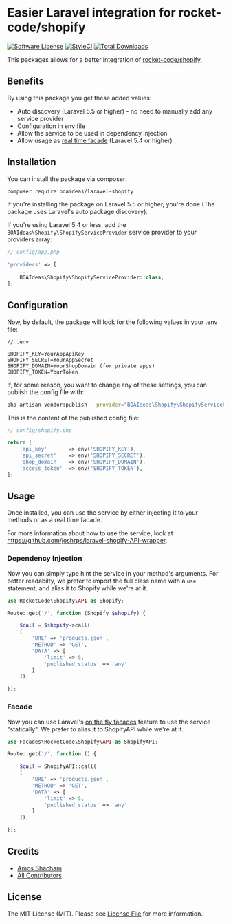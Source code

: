 # Easier Laravel integration for rocket-code/shopify
<!---
[![Latest Version on Packagist](https://img.shields.io/packagist/v/boaideas/laravel-shopify.svg?style=flat-square)](https://packagist.org/packages/boaideas/laravel-shopify)
-->
[![Software License](https://img.shields.io/packagist/l/boaideas/laravel-shopify.svg?style=flat-square)](LICENSE)
[![StyleCI](https://styleci.io/repos/104748433/shield?branch=master)](https://styleci.io/repos/104748433)
[![Total Downloads](https://img.shields.io/packagist/dt/boaideas/laravel-shopify.svg?style=flat-square)](https://packagist.org/packages/boaideas/laravel-shopify)

This packages allows for a better integration of [rocket-code/shopify](https://github.com/joshrps/laravel-shopify-API-wrapper).

## Benefits
By using this package you get these added values:

- Auto discovery (Laravel 5.5 or higher) - no need to manually add any service provider
- Configuration in env file
- Allow the service to be used in dependency injection
- Allow usage as [real time facade](https://twitter.com/taylorotwell/status/814944242158149632) (Laravel 5.4 or higher)

## Installation

You can install the package via composer:

```bash
composer require boaideas/laravel-shopify
```

If you're installing the package on Laravel 5.5 or higher, you're done (The package uses Laravel's auto package discovery).

If you're using Laravel 5.4 or less, add the `BOAIdeas\Shopify\ShopifyServiceProvider` service provider to your providers array:

```php
// config/app.php

'providers' => [
    ...
    BOAIdeas\Shopify\ShopifyServiceProvider::class,
];
```

## Configuration

Now, by default, the package will look for the following values in your .env file:
```
// .env

SHOPIFY_KEY=YourAppApiKey
SHOPIFY_SECRET=YourAppSecret
SHOPIFY_DOMAIN=YourShopDomain (for private apps)
SHOPIFY_TOKEN=YourToken
```

If, for some reason, you want to change any of these settings, you can publish the config file with:

```bash
php artisan vendor:publish --provider="BOAIdeas\Shopify\ShopifyServiceProvider"
```

This is the content of the published config file:

```php
// config/shopify.php

return [
    'api_key'       => env('SHOPIFY_KEY'),
    'api_secret'    => env('SHOPIFY_SECRET'),
    'shop_domain'   => env('SHOPIFY_DOMAIN'),
    'access_token'  => env('SHOPIFY_TOKEN'),
];
```

## Usage

Once installed, you can use the service by either injecting it to your methods or as a real time facade.

For more information about how to use the service, look at https://github.com/joshrps/laravel-shopify-API-wrapper.

### Dependency Injection
Now you can simply type hint the service in your method's arguments. For better readabilty, we prefer to import the full class name with a `use` statement, and alias it to Shopify while we're at it.

```php
use RocketCode\Shopify\API as Shopify;

Route::get('/', function (Shopify $shopify) {

    $call = $shopify->call(
    [
        'URL' => 'products.json',
        'METHOD' => 'GET',
        'DATA' => [
            'limit' => 5,
            'published_status' => 'any'
        ]
    ]);

});
```

### Facade
Now you can use Laravel's [on the fly facades](https://twitter.com/taylorotwell/status/814944242158149632) feature to use the service "statically". We prefer to alias it to ShopifyAPI while we're at it.

```php
use Facades\RocketCode\Shopify\API as ShopifyAPI;

Route::get('/', function () {

    $call = ShopifyAPI::call(
    [
        'URL' => 'products.json',
        'METHOD' => 'GET',
        'DATA' => [
            'limit' => 5,
            'published_status' => 'any'
        ]
    ]);

});
```

## Credits

- [Amos Shacham](https://github.com/amosmos)
- [All Contributors](../../contributors)

## License

The MIT License (MIT). Please see [License File](LICENSE) for more information.
